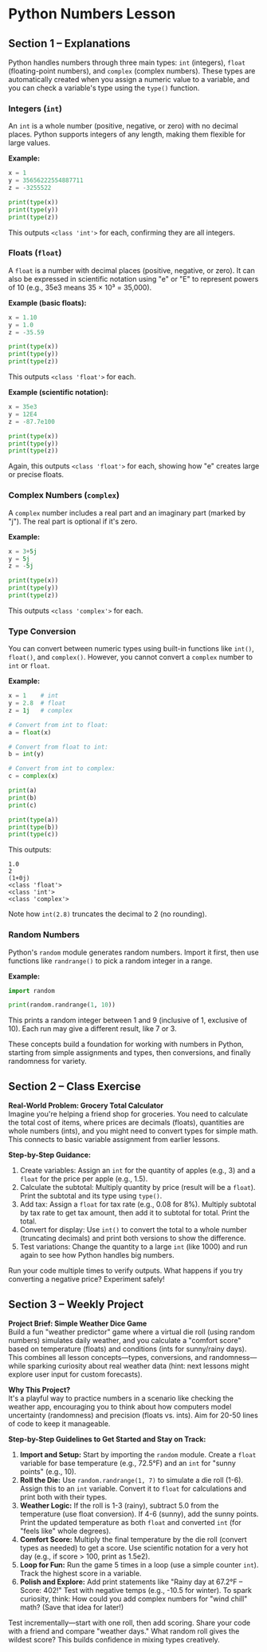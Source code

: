 # Python Numbers Lesson

## Section 1 – Explanations

Python handles numbers through three main types: `int` (integers), `float` (floating-point numbers), and `complex` (complex numbers). These types are automatically created when you assign a numeric value to a variable, and you can check a variable's type using the `type()` function.

### Integers (`int`)
An `int` is a whole number (positive, negative, or zero) with no decimal places. Python supports integers of any length, making them flexible for large values.

**Example:**
```python
x = 1
y = 35656222554887711
z = -3255522

print(type(x))
print(type(y))
print(type(z))
```
This outputs `<class 'int'>` for each, confirming they are all integers.

### Floats (`float`)
A `float` is a number with decimal places (positive, negative, or zero). It can also be expressed in scientific notation using "e" or "E" to represent powers of 10 (e.g., 35e3 means 35 × 10³ = 35,000).

**Example (basic floats):**
```python
x = 1.10
y = 1.0
z = -35.59

print(type(x))
print(type(y))
print(type(z))
```
This outputs `<class 'float'>` for each.

**Example (scientific notation):**
```python
x = 35e3
y = 12E4
z = -87.7e100

print(type(x))
print(type(y))
print(type(z))
```
Again, this outputs `<class 'float'>` for each, showing how "e" creates large or precise floats.

### Complex Numbers (`complex`)
A `complex` number includes a real part and an imaginary part (marked by "j"). The real part is optional if it's zero.

**Example:**
```python
x = 3+5j
y = 5j
z = -5j

print(type(x))
print(type(y))
print(type(z))
```
This outputs `<class 'complex'>` for each.

### Type Conversion
You can convert between numeric types using built-in functions like `int()`, `float()`, and `complex()`. However, you cannot convert a `complex` number to `int` or `float`.

**Example:**
```python
x = 1    # int
y = 2.8  # float
z = 1j   # complex

# Convert from int to float:
a = float(x)

# Convert from float to int:
b = int(y)

# Convert from int to complex:
c = complex(x)

print(a)
print(b)
print(c)

print(type(a))
print(type(b))
print(type(c))
```
This outputs:
```
1.0
2
(1+0j)
<class 'float'>
<class 'int'>
<class 'complex'>
```
Note how `int(2.8)` truncates the decimal to 2 (no rounding).

### Random Numbers
Python's `random` module generates random numbers. Import it first, then use functions like `randrange()` to pick a random integer in a range.

**Example:**
```python
import random

print(random.randrange(1, 10))
```
This prints a random integer between 1 and 9 (inclusive of 1, exclusive of 10). Each run may give a different result, like 7 or 3.

These concepts build a foundation for working with numbers in Python, starting from simple assignments and types, then conversions, and finally randomness for variety.

## Section 2 – Class Exercise

**Real-World Problem: Grocery Total Calculator**  
Imagine you're helping a friend shop for groceries. You need to calculate the total cost of items, where prices are decimals (floats), quantities are whole numbers (ints), and you might need to convert types for simple math. This connects to basic variable assignment from earlier lessons.

**Step-by-Step Guidance:**  
1. Create variables: Assign an `int` for the quantity of apples (e.g., 3) and a `float` for the price per apple (e.g., 1.5).  
2. Calculate the subtotal: Multiply quantity by price (result will be a `float`). Print the subtotal and its type using `type()`.  
3. Add tax: Assign a `float` for tax rate (e.g., 0.08 for 8%). Multiply subtotal by tax rate to get tax amount, then add it to subtotal for total. Print the total.  
4. Convert for display: Use `int()` to convert the total to a whole number (truncating decimals) and print both versions to show the difference.  
5. Test variations: Change the quantity to a large `int` (like 1000) and run again to see how Python handles big numbers.  

Run your code multiple times to verify outputs. What happens if you try converting a negative price? Experiment safely!

## Section 3 – Weekly Project

**Project Brief: Simple Weather Dice Game**  
Build a fun "weather predictor" game where a virtual die roll (using random numbers) simulates daily weather, and you calculate a "comfort score" based on temperature (floats) and conditions (ints for sunny/rainy days). This combines all lesson concepts—types, conversions, and randomness—while sparking curiosity about real weather data (hint: next lessons might explore user input for custom forecasts).

**Why This Project?**  
It's a playful way to practice numbers in a scenario like checking the weather app, encouraging you to think about how computers model uncertainty (randomness) and precision (floats vs. ints). Aim for 20-50 lines of code to keep it manageable.

**Step-by-Step Guidelines to Get Started and Stay on Track:**  
1. **Import and Setup:** Start by importing the `random` module. Create a `float` variable for base temperature (e.g., 72.5°F) and an `int` for "sunny points" (e.g., 10).  
2. **Roll the Die:** Use `random.randrange(1, 7)` to simulate a die roll (1-6). Assign this to an `int` variable. Convert it to `float` for calculations and print both with their types.  
3. **Weather Logic:** If the roll is 1-3 (rainy), subtract 5.0 from the temperature (use float conversion). If 4-6 (sunny), add the sunny points. Print the updated temperature as both `float` and converted `int` (for "feels like" whole degrees).  
4. **Comfort Score:** Multiply the final temperature by the die roll (convert types as needed) to get a score. Use scientific notation for a very hot day (e.g., if score > 100, print as 1.5e2).  
5. **Loop for Fun:** Run the game 5 times in a loop (use a simple counter `int`). Track the highest score in a variable.  
6. **Polish and Explore:** Add print statements like "Rainy day at 67.2°F – Score: 402!" Test with negative temps (e.g., -10.5 for winter). To spark curiosity, think: How could you add complex numbers for "wind chill" math? (Save that idea for later!)  

Test incrementally—start with one roll, then add scoring. Share your code with a friend and compare "weather days." What random roll gives the wildest score? This builds confidence in mixing types creatively.